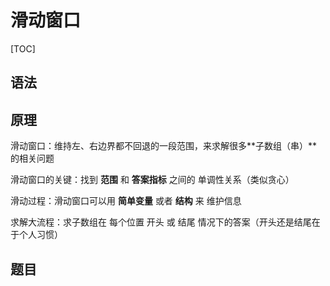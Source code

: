 # 滑动窗口

[TOC]



## 语法

## 原理

滑动窗口：维持左、右边界都不回退的一段范围，来求解很多**子数组（串）**的相关问题

滑动窗口的关键：找到 **范围** 和 **答案指标** 之间的 单调性关系（类似贪心）

滑动过程：滑动窗口可以用 **简单变量** 或者 **结构** 来 维护信息

求解大流程：求子数组在 每个位置 开头 或 结尾 情况下的答案（开头还是结尾在于个人习惯）

## 题目